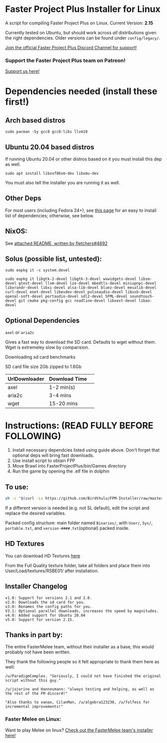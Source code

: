 # Faster Project Plus Installer for Linux

A script for compiling Faster Project Plus on Linux. Current Version: **2.15**

Currently tested on Ubuntu, but should work across *all* distributions given the right dependencies. Older versions can be found under `config/legacy/`.

[Join the official Faster Project Plus Discord Channel for support!](https://discord.gg/ZHYxnFp)


### Support the Faster Project Plus team on Patreon!
[Support us here!](https://www.patreon.com/FasterPM)


# Dependencies needed (install these first!)

## Arch based distros

`sudo pacman -Sy gcc8 gcc8-libs llvm10`

## Ubuntu 20.04 based distros
If running Ubuntu 20.04 or other distros based on it you must install this dep as well.

`sudo apt install libxxf86vm-dev libxmu-dev`

You must also tell the installer you are running it as well. 

## Other Deps

For most users (including Fedora 24+), see [this page](https://wiki.dolphin-emu.org/index.php?title=Building_Dolphin_on_Linux) for an easy to install list of dependencies; otherwise, see below.

## NixOS: 

See [attached README, written by fletchers#4892](../other_distros/NixOS/INSTALL.md)

## Solus (possible list, untested):

`sudo eopkg it -c system.devel`

`sudo eopkg it libgtk-2-devel libgtk-3-devel wxwidgets-devel libsm-devel gtest-devel llvm-devel lzo-devel mbedtls-devel miniupnpc-devel libxrandr-devel libxi-devel alsa-lib-devel bluez-devel mesalib-devel curl-devel enet-devel libevdev-devel pulseaudio-devel libusb-devel openal-soft-devel portaudio-devel sdl2-devel SFML-devel soundtouch-devel git cmake pkg-config gcc readline-devel libxext-devel libao-devel`

## Optional Dependencies

`axel` or `aria2c`

Gives  a fast way to download the SD card. 
Defaults to wget without them.
Wget is extremeley slow by comparision.


Downloading sd card benchmarks

SD card file size 2Gb zipped to 1.6Gb

| UrlDownloader | Download Time |   |
|---------------|---------------|---|
| axel          | 1-2 min(s)    |   |
| aria2c        | 3-4 mins      |   |
| wget          | 15-20 mins    |   |

# Instructions: (READ FULLY BEFORE FOLLOWING)

1. Install necessary dependcies listed using guide above. Don't forget that optional deps will bring fast downloads.
2. Use install script to obtain FPP
3. Move Brawl into FasterProjectPlus/bin/Games directory
4. Run the game by opening the .elf file in dolphin

## To use:

```sh
sh -c "$(curl -Ls https://github.com/Birdthulu/FPM-Installer/raw/master/setup)"
```

If a different version is needed (e.g. not SL default), edit the script and replace the desired variables.

Packed config structure: main folder named `Binaries/`, with  `User/`, `Sys/`, `portable.txt`, and `version-####.txt`(optional) packed inside.

## HD Textures
You can download HD Textures [here](https://mega.nz/file/TR1nRCiL#J_410t7RjY3Q9EH2LrSu9OrK0VKEOYDsDzpp2gTI2c4)

From the Full Quality texture folder, take all folders and place them into
User/Load/textures/RSBE01/ after installation.

## Installer Changelog
    v1.0: Support for versions 2.1 and 2.0.
    v2.0: Downloads the sd card for you.
    v3.0: Renames the config paths for you.
    V3.1: Optional parallel downloads, increases the speed by magnitudes.
    v4.0: Added support for Ubuntu 20.04
    v5.0: Support for version 2.15.

## Thanks in part by:

The entire FasterMelee team, without their installer as a base, this would probably not have been written.

They thank the following people so it felt appropriate to thank them here as well:

    /u/ParadigmComplex. "Seriously, I could not have finished the original script without this guy."

    /u/jojorino and Hannesmann: "always testing and helping, as well as the rest of the FM discord!"

    "Also thanks to xanax, CilanMan, /u/algebra123230, /u/folfess for incremental improvements!"

### Faster Melee on Linux:

Want to play Melee on linux?
[Check out the FasterMelee team's installer here!](https://github.com/FasterMelee/FasterMelee-installer)
